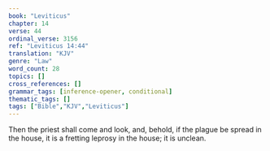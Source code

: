```yaml
---
book: "Leviticus"
chapter: 14
verse: 44
ordinal_verse: 3156
ref: "Leviticus 14:44"
translation: "KJV"
genre: "Law"
word_count: 28
topics: []
cross_references: []
grammar_tags: [inference-opener, conditional]
thematic_tags: []
tags: ["Bible","KJV","Leviticus"]
---
```

Then the priest shall come and look, and, behold, if the plague be spread in the house, it is a fretting leprosy in the house; it is unclean.
